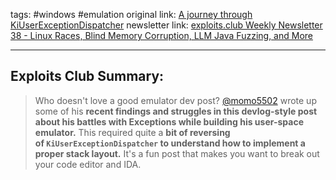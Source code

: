 tags:  #windows #emulation
original link: [A journey through KiUserExceptionDispatcher](https://momo5502.com/posts/2024-09-07-a-journey-through-kiuserexceptiondispatcher/?ref=blog.exploits.club)
newsletter link: [exploits.club Weekly Newsletter 38 - Linux Races, Blind Memory Corruption, LLM Java Fuzzing, and More](https://blog.exploits.club/exploits-club-weekly-newsletter-38-linux-races-blind-memory-corruption-llm-java-fuzzing-and-more/)

---
## Exploits Club Summary:
> Who doesn't love a good emulator dev post? [@momo5502](https://x.com/momo5502?ref=blog.exploits.club) wrote up some of his **recent findings and struggles in this devlog-style post about his battles with Exceptions while building his user-space emulator.** This required quite a **bit of reversing of `KiUserExceptionDispatcher` to understand how to implement a proper stack layout.** It's a fun post that makes you want to break out your code editor and IDA. 